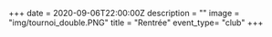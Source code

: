 +++
date = 2020-09-06T22:00:00Z
description = ""
image = "img/tournoi_double.PNG"
title = "Rentrée"
event_type= "club"
+++
